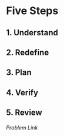 # Five Steps

## 1. Understand

## 2. Redefine

## 3. Plan 

## 4. Verify

## 5. Review


###### Problem Link 
